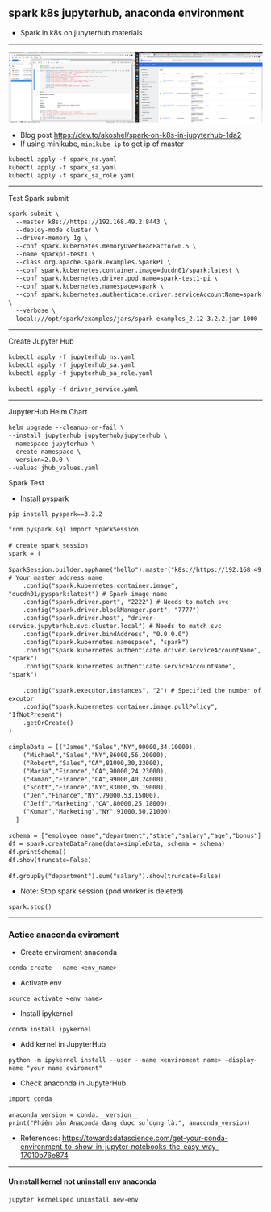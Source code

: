 ## spark k8s jupyterhub, anaconda environment
- Spark in k8s on jupyterhub materials
---
![Alt text](image.png) 

- Blog post https://dev.to/akoshel/spark-on-k8s-in-jupyterhub-1da2
- If using minikube, `minikube ip` to get ip of master
```
kubectl apply -f spark_ns.yaml
kubectl apply -f spark_sa.yaml
kubectl apply -f spark_sa_role.yaml
```
---
Test Spark submit
```
spark-submit \
  --master k8s://https://192.168.49.2:8443 \
  --deploy-mode cluster \
  --driver-memory 1g \
  --conf spark.kubernetes.memoryOverheadFactor=0.5 \
  --name sparkpi-test1 \
  --class org.apache.spark.examples.SparkPi \
  --conf spark.kubernetes.container.image=ducdn01/spark:latest \
  --conf spark.kubernetes.driver.pod.name=spark-test1-pi \
  --conf spark.kubernetes.namespace=spark \
  --conf spark.kubernetes.authenticate.driver.serviceAccountName=spark \
  --verbose \
  local:///opt/spark/examples/jars/spark-examples_2.12-3.2.2.jar 1000
```
---
Create Jupyter Hub
```
kubectl apply -f jupyterhub_ns.yaml 
kubectl apply -f jupyterhub_sa.yaml
kubectl apply -f jupyterhub_sa_role.yaml

kubectl apply -f driver_service.yaml
```
---
JupyterHub Helm Chart
```
helm upgrade --cleanup-on-fail \
--install jupyterhub jupyterhub/jupyterhub \
--namespace jupyterhub \
--create-namespace \
--version=2.0.0 \
--values jhub_values.yaml
```

Spark Test
- Install pyspark
```
pip install pyspark==3.2.2
```

```
from pyspark.sql import SparkSession

# create spark session
spark = (
    SparkSession.builder.appName("hello").master("k8s://https://192.168.49.2:8443") # Your master address name
    .config("spark.kubernetes.container.image", "ducdn01/pyspark:latest") # Spark image name
    .config("spark.driver.port", "2222") # Needs to match svc
    .config("spark.driver.blockManager.port", "7777")
    .config("spark.driver.host", "driver-service.jupyterhub.svc.cluster.local") # Needs to match svc
    .config("spark.driver.bindAddress", "0.0.0.0")
    .config("spark.kubernetes.namespace", "spark")
    .config("spark.kubernetes.authenticate.driver.serviceAccountName", "spark")
    .config("spark.kubernetes.authenticate.serviceAccountName", "spark")

    .config("spark.executor.instances", "2") # Specified the number of excutor
    .config("spark.kubernetes.container.image.pullPolicy", "IfNotPresent")
    .getOrCreate()
)

simpleData = [("James","Sales","NY",90000,34,10000),
    ("Michael","Sales","NY",86000,56,20000),
    ("Robert","Sales","CA",81000,30,23000),
    ("Maria","Finance","CA",90000,24,23000),
    ("Raman","Finance","CA",99000,40,24000),
    ("Scott","Finance","NY",83000,36,19000),
    ("Jen","Finance","NY",79000,53,15000),
    ("Jeff","Marketing","CA",80000,25,18000),
    ("Kumar","Marketing","NY",91000,50,21000)
  ]

schema = ["employee_name","department","state","salary","age","bonus"]
df = spark.createDataFrame(data=simpleData, schema = schema)
df.printSchema()
df.show(truncate=False)

df.groupBy("department").sum("salary").show(truncate=False)
```
- Note: Stop spark session (pod worker is deleted)
```
spark.stop()
```
---
### Actice anaconda eviroment
- Create enviroment anaconda
```
conda create --name <env_name>
```
- Activate env
```
source activate <env_name>
```
- Install ipykernel
```
conda install ipykernel
```
- Add kernel in JupyterHub
```
python -m ipykernel install --user --name <enviroment name> –display-name "your name eviroment"
```
- Check anaconda in JupyterHub
```
import conda

anaconda_version = conda.__version__
print("Phiên bản Anaconda đang được sử dụng là:", anaconda_version)
```
- References: https://towardsdatascience.com/get-your-conda-environment-to-show-in-jupyter-notebooks-the-easy-way-17010b76e874
---
#### Uninstall kernel not uninstall env anaconda
```
jupyter kernelspec uninstall new-env
```
